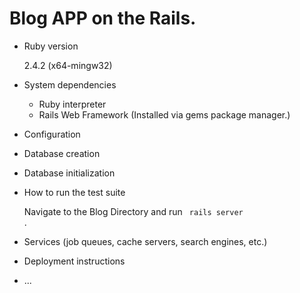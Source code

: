 # Blog APP on the Rails.

* Ruby version

	2.4.2 (x64-mingw32) 

* System dependencies

  -	Ruby interpreter
  - Rails Web Framework (Installed via gems package manager.)
  
* Configuration

* Database creation

* Database initialization

* How to run the test suite

	Navigate to the Blog Directory and run <code> rails server </code>.

* Services (job queues, cache servers, search engines, etc.)

* Deployment instructions

* ...

